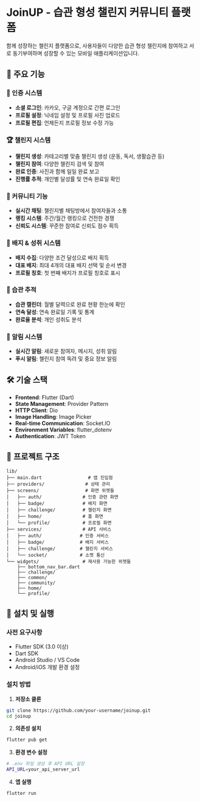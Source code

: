# JoinUP - 습관 형성 챌린지 커뮤니티 플랫폼

함께 성장하는 챌린지 플랫폼으로, 사용자들이 다양한 습관 형성 챌린지에 참여하고 서로 동기부여하며 성장할 수 있는 모바일 애플리케이션입니다.

## 📱 주요 기능

### 🔐 인증 시스템
- **소셜 로그인**: 카카오, 구글 계정으로 간편 로그인
- **프로필 설정**: 닉네임 설정 및 프로필 사진 업로드
- **프로필 편집**: 언제든지 프로필 정보 수정 가능

### 🏆 챌린지 시스템
- **챌린지 생성**: 카테고리별 맞춤 챌린지 생성 (운동, 독서, 생활습관 등)
- **챌린지 참여**: 다양한 챌린지 검색 및 참여
- **완료 인증**: 사진과 함께 일일 완료 보고
- **진행률 추적**: 개인별 달성률 및 연속 완료일 확인

### 💬 커뮤니티 기능
- **실시간 채팅**: 챌린지별 채팅방에서 참여자들과 소통
- **랭킹 시스템**: 주간/월간 랭킹으로 건전한 경쟁
- **신뢰도 시스템**: 꾸준한 참여로 신뢰도 점수 획득

### 🏅 배지 & 성취 시스템
- **배지 수집**: 다양한 조건 달성으로 배지 획득
- **대표 배지**: 최대 4개의 대표 배지 선택 및 순서 변경
- **프로필 칭호**: 첫 번째 배지가 프로필 칭호로 표시

### 📅 습관 추적
- **습관 캘린더**: 월별 달력으로 완료 현황 한눈에 확인
- **연속 달성**: 연속 완료일 기록 및 통계
- **완료율 분석**: 개인 성취도 분석

### 🔔 알림 시스템
- **실시간 알림**: 새로운 참여자, 메시지, 성취 알림
- **푸시 알림**: 챌린지 참여 독려 및 중요 정보 알림

## 🛠 기술 스택

- **Frontend**: Flutter (Dart)
- **State Management**: Provider Pattern
- **HTTP Client**: Dio
- **Image Handling**: Image Picker
- **Real-time Communication**: Socket.IO
- **Environment Variables**: flutter_dotenv
- **Authentication**: JWT Token

## 📂 프로젝트 구조

```
lib/
├── main.dart                 # 앱 진입점
├── providers/               # 상태 관리
├── screens/                 # 화면 위젯들
│   ├── auth/               # 인증 관련 화면
│   ├── badge/              # 배지 화면
│   ├── challenge/          # 챌린지 화면
│   ├── home/               # 홈 화면
│   └── profile/            # 프로필 화면
├── services/               # API 서비스
│   ├── auth/              # 인증 서비스
│   ├── badge/             # 배지 서비스
│   ├── challenge/         # 챌린지 서비스
│   └── socket/            # 소켓 통신
└── widgets/                # 재사용 가능한 위젯들
    ├── bottom_nav_bar.dart
    ├── challenge/
    ├── common/
    ├── community/
    ├── home/
    └── profile/
```

## 🚀 설치 및 실행

### 사전 요구사항
- Flutter SDK (3.0 이상)
- Dart SDK
- Android Studio / VS Code
- Android/iOS 개발 환경 설정

### 설치 방법

1. **저장소 클론**
```bash
git clone https://github.com/your-username/joinup.git
cd joinup
```

2. **의존성 설치**
```bash
flutter pub get
```

3. **환경 변수 설정**
```bash
# .env 파일 생성 후 API URL 설정
API_URL=your_api_server_url
```

4. **앱 실행**
```bash
flutter run
```